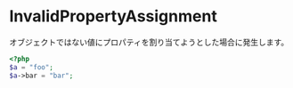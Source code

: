 # InvalidPropertyAssignment
オブジェクトではない値にプロパティを割り当てようとした場合に発生します。

```php
<?php
$a = "foo";
$a->bar = "bar";
```
